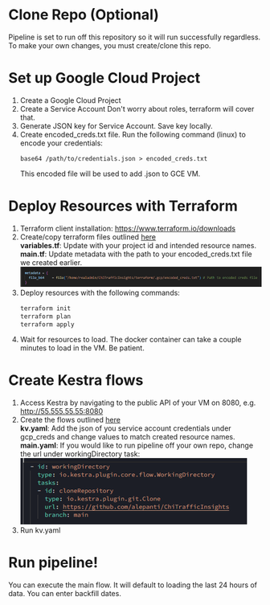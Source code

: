 # Clone Repo (Optional)
Pipeline is set to run off this repository so it will run successfully regardless. To make your own changes, you must create/clone this repo.

# Set up Google Cloud Project
1. Create a Google Cloud Project
2. Create a Service Account 
    Don't worry about roles, terraform will cover that.
3. Generate JSON key for Service Account. 
    Save key locally.
4. Create encoded_creds.txt file.
    Run the following command (linux) to encode your credentials:
    ```
    base64 /path/to/credentials.json > encoded_creds.txt
    ```
    This encoded file will be used to add .json to GCE VM.

# Deploy Resources with Terraform
1. Terraform client installation: https://www.terraform.io/downloads
2. Create/copy terraform files outlined [here](terraform)  
    **variables.tf**: Update with your project id and intended resource names.  
    **main.tf**: Update metadata with the path to your encoded_creds.txt file we created earlier.
    ![alt text](images/metadata.png)
3. Deploy resources with the following commands:
    ```
    terraform init
    terraform plan
    terraform apply
    ```
4. Wait for resources to load.
    The docker container can take a couple minutes to load in the VM. Be patient.

# Create Kestra flows
1. Access Kestra by navigating to the public API of your VM on 8080, e.g. http://55.555.55.55:8080
2. Create the flows outlined [here](kestra)  
    **kv.yaml**: Add the json of you service account credentials under gcp_creds and change values to match created resource names.  
    **main.yaml**: If you would like to run pipeline off your own repo, change the url under workingDirectory task:
        ![alt text](images/wd.png)
3. Run kv.yaml

# Run pipeline!
You can execute the main flow. It will default to loading the last 24 hours of data. You can enter backfill dates. 
